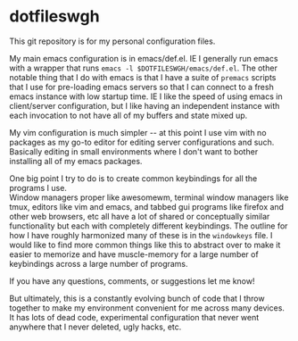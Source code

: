 dotfileswgh
===========

This git repository is for my personal configuration files.

My main emacs configuration is in emacs/def.el.  IE I generally run emacs with a wrapper that runs `emacs -l $DOTFILESWGH/emacs/def.el`.  The other notable thing that I do with emacs is that I have a suite of `premacs` scripts that I use for pre-loading emacs servers so that I can connect to a fresh emacs instance with low startup time.  IE I like the speed of using emacs in client/server configuration, but I like having an independent instance with each invocation to not have all of my buffers and state mixed up.

My vim configuration is much simpler -- at this point I use vim with no packages as my go-to editor for editing server configurations and such.  Basically editing in small environments where I don't want to bother installing all of my emacs packages.

One big point I try to do is to create common keybindings for all the programs I use.  
Window managers proper like awesomewm, terminal window managers like tmux, editors like vim and emacs, and tabbed gui programs like firefox and other web browsers, etc all have a lot of shared or conceptually similar functionality but each with completely different keybindings.
The outline for how I have roughly harmonized many of these is in the `windowkeys` file.
I would like to find more common things like this to abstract over to make it easier to memorize and have muscle-memory for a large number of keybindings across a large number of programs.

If you have any questions, comments, or suggestions let me know!

But ultimately, this is a constantly evolving bunch of code that I throw together to make my environment convenient for me across many devices.  It has lots of dead code, experimental configuration that never went anywhere that I never deleted, ugly hacks, etc.

